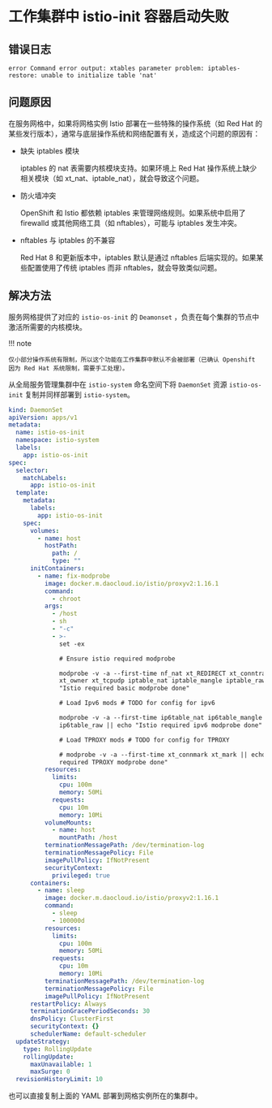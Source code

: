 # 工作集群中 istio-init 容器启动失败

## 错误日志

```log
error Command error output: xtables parameter problem: iptables-restore: unable to initialize table 'nat'
```

## 问题原因

在服务网格中，如果将网格实例 Istio 部署在一些特殊的操作系统（如 Red Hat 的某些发行版本），通常与底层操作系统和网络配置有关，造成这个问题的原因有：

- 缺失 iptables 模块

    iptables 的 nat 表需要内核模块支持。如果环境上 Red Hat 操作系统上缺少相关模块（如 xt_nat、iptable_nat），就会导致这个问题。

- 防火墙冲突

    OpenShift 和 Istio 都依赖 iptables 来管理网络规则。如果系统中启用了 firewalld 或其他网络工具（如 nftables），可能与 iptables 发生冲突。

- nftables 与 iptables 的不兼容

    Red Hat 8 和更新版本中，iptables 默认是通过 nftables 后端实现的。如果某些配置使用了传统 iptables 而非 nftables，就会导致类似问题。

## 解决方法

服务网格提供了对应的 `istio-os-init` 的 `Deamonset` ，负责在每个集群的节点中激活所需要的内核模块。

!!! note

    仅小部分操作系统有限制，所以这个功能在工作集群中默认不会被部署（已确认 Openshift 因为 Red Hat 系统限制，需要手工处理）。

从全局服务管理集群中在 `istio-system` 命名空间下将 `DaemonSet` 资源 `istio-os-init` 复制并同样部署到 `istio-system`。

```yaml
kind: DaemonSet
apiVersion: apps/v1
metadata:
  name: istio-os-init
  namespace: istio-system
  labels:
    app: istio-os-init
spec:
  selector:
    matchLabels:
      app: istio-os-init
  template:
    metadata:
      labels:
        app: istio-os-init
    spec:
      volumes:
        - name: host
          hostPath:
            path: /
            type: ""
      initContainers:
        - name: fix-modprobe
          image: docker.m.daocloud.io/istio/proxyv2:1.16.1
          command:
            - chroot
          args:
            - /host
            - sh
            - "-c"
            - >-
              set -ex

              # Ensure istio required modprobe

              modprobe -v -a --first-time nf_nat xt_REDIRECT xt_conntrack
              xt_owner xt_tcpudp iptable_nat iptable_mangle iptable_raw || echo
              "Istio required basic modprobe done"

              # Load Ipv6 mods # TODO for config for ipv6

              modprobe -v -a --first-time ip6table_nat ip6table_mangle
              ip6table_raw || echo "Istio required ipv6 modprobe done"

              # Load TPROXY mods # TODO for config for TPROXY

              # modprobe -v -a --first-time xt_connmark xt_mark || echo "Istio
              required TPROXY modprobe done"
          resources:
            limits:
              cpu: 100m
              memory: 50Mi
            requests:
              cpu: 10m
              memory: 10Mi
          volumeMounts:
            - name: host
              mountPath: /host
          terminationMessagePath: /dev/termination-log
          terminationMessagePolicy: File
          imagePullPolicy: IfNotPresent
          securityContext:
            privileged: true
      containers:
        - name: sleep
          image: docker.m.daocloud.io/istio/proxyv2:1.16.1
          command:
            - sleep
            - 100000d
          resources:
            limits:
              cpu: 100m
              memory: 50Mi
            requests:
              cpu: 10m
              memory: 10Mi
          terminationMessagePath: /dev/termination-log
          terminationMessagePolicy: File
          imagePullPolicy: IfNotPresent
      restartPolicy: Always
      terminationGracePeriodSeconds: 30
      dnsPolicy: ClusterFirst
      securityContext: {}
      schedulerName: default-scheduler
  updateStrategy:
    type: RollingUpdate
    rollingUpdate:
      maxUnavailable: 1
      maxSurge: 0
  revisionHistoryLimit: 10
```

也可以直接复制上面的 YAML 部署到网格实例所在的集群中。
